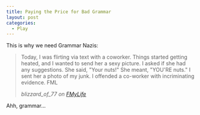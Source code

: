 ```yaml
---
title: Paying the Price for Bad Grammar
layout: post
categories:
  - Play
---
```

This is why we need Grammar Nazis:

> Today, I was flirting via text with a coworker. Things started getting heated, and I wanted to send her a sexy picture. I asked if she had any suggestions. She said, "Your nuts!" She meant, "YOU'RE nuts." I sent her a photo of my junk. I offended a co-worker with incriminating evidence. FML
>
> <p class="cite">
>   <cite>blizzard_of_77 on <a href="http://www.fmylife.com/sex/869850">FMyLife</a></cite>
> </p>

Ahh, grammar...